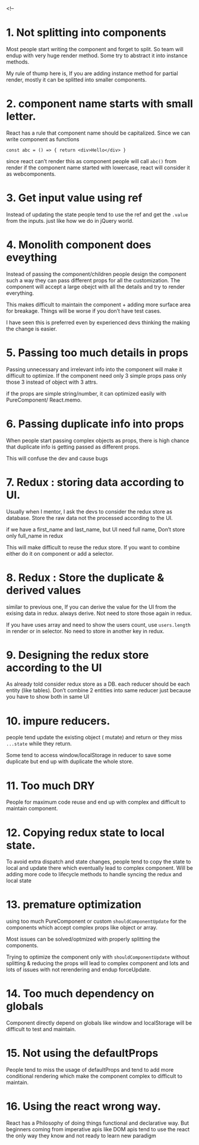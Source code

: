 &lt;!–

<a href="#not-splitting" id="not-splitting" class="anchor"><em></em></a> 1. Not splitting into components
=========================================================================================================

Most people start writing the component and forget to split. So team will endup with very huge render method. Some try to abstract it into instance methods.

My rule of thump here is, If you are adding instance method for partial render, mostly it can be splitted into smaller components.

<a href="#name-in-smallcase" id="name-in-smallcase" class="anchor"><em></em></a> 2. component name starts with small letter.
============================================================================================================================

React has a rule that component name should be capitalized. Since we can write component as functions

    const abc = () => { return <div>Hello</div> }

since react can’t render this as component people will call `abc()` from render if the component name started with lowercase, react will consider it as webcomponents.

<a href="#input-using-ref" id="input-using-ref" class="anchor"><em></em></a> 3. Get input value using ref
=========================================================================================================

Instead of updating the state people tend to use the ref and get the `.value` from the inputs. just like how we do in jQuery world.

<a href="#monolith" id="monolith" class="anchor"><em></em></a> 4. Monolith component does eveything
===================================================================================================

Instead of passing the component/children people design the component such a way they can pass different props for all the customization. The component will accept a large obejct with all the details and try to render everything.

This makes difficult to maintain the component + adding more surface area for breakage. Things will be worse if you don’t have test cases.

I have seen this is preferred even by experienced devs thinking the making the change is easier.

<a href="#too-much-details-in-prop" id="too-much-details-in-prop" class="anchor"><em></em></a> 5. Passing too much details in props
===================================================================================================================================

Passing unnecessary and irrelevant info into the component will make it difficult to optimize. If the component need only 3 simple props pass only those 3 instead of object with 3 attrs.

if the props are simple string/number, it can optimized easily with PureComponent/ React.memo.

<a href="#duplicate-props" id="duplicate-props" class="anchor"><em></em></a> 6. Passing duplicate info into props
=================================================================================================================

When people start passing complex objects as props, there is high chance that duplicate info is getting passed as different props.

This will confuse the dev and cause bugs

<a href="#redux-data-according-to-ui" id="redux-data-according-to-ui" class="anchor"><em></em></a> 7. Redux : storing data according to UI.
===========================================================================================================================================

Usually when I mentor, I ask the devs to consider the redux store as database. Store the raw data not the processed according to the UI.

if we have a first\_name and last\_name, but UI need full name, Don’t store only full\_name in redux

This will make difficult to reuse the redux store. If you want to combine either do it on component or add a selector.

<a href="#redux-duplicate" id="redux-duplicate" class="anchor"><em></em></a> 8. Redux : Store the duplicate & derived values
============================================================================================================================

similar to previous one, If you can derive the value for the UI from the exising data in redux. always derive. Not need to store those again in redux.

If you have uses array and need to show the users count, use `users.length` in render or in selector. No need to store in another key in redux.

<a href="#redux-data-ui" id="redux-data-ui" class="anchor"><em></em></a> 9. Designing the redux store according to the UI
=========================================================================================================================

As already told consider redux store as a DB. each reducer should be each entity (like tables). Don’t combine 2 entities into same reducer just because you have to show both in same UI

<a href="#impure-reducers" id="impure-reducers" class="anchor"><em></em></a> 10. impure reducers.
=================================================================================================

people tend update the existing object ( mutate) and return or they miss `...state` while they return.

Some tend to access window/localStorage in reducer to save some duplicate but end up with duplicate the whole store.

<a href="#too-much-dry" id="too-much-dry" class="anchor"><em></em></a> 11. Too much DRY
=======================================================================================

People for maximum code reuse and end up with complex and difficult to maintain component.

<a href="#copy-state-to-local" id="copy-state-to-local" class="anchor"><em></em></a> 12. Copying redux state to local state.
============================================================================================================================

To avoid extra dispatch and state changes, people tend to copy the state to local and update there which eventually lead to complex component. Will be adding more code to lifecycle methods to handle syncing the redux and local state

<a href="#premature-optimization" id="premature-optimization" class="anchor"><em></em></a> 13. premature optimization
=====================================================================================================================

using too much PureComponent or custom `shouldComponentUpdate` for the components which accept complex props like object or array.

Most issues can be solved/optmized with properly splitting the components.

Trying to optimize the component only with `shouldComponentUpdate` without splitting & reducing the props will lead to complex component and lots and lots of issues with not rerendering and endup forceUpdate.

<a href="#dependency-on-globals" id="dependency-on-globals" class="anchor"><em></em></a> 14. Too much dependency on globals
===========================================================================================================================

Component directly depend on globals like window and localStorage will be difficult to test and maintain.

<a href="#defaultprops" id="defaultprops" class="anchor"><em></em></a> 15. Not using the defaultProps
=====================================================================================================

People tend to miss the usage of defaultProps and tend to add more conditional rendering which make the component complex to difficult to maintain.

<a href="#react-wrong-way" id="react-wrong-way" class="anchor"><em></em></a> 16. Using the react wrong way.
===========================================================================================================

React has a Philosophy of doing things functional and declarative way. But beginners coming from imperative apis like DOM apis tend to use the react the only way they know and not ready to learn new paradigm
